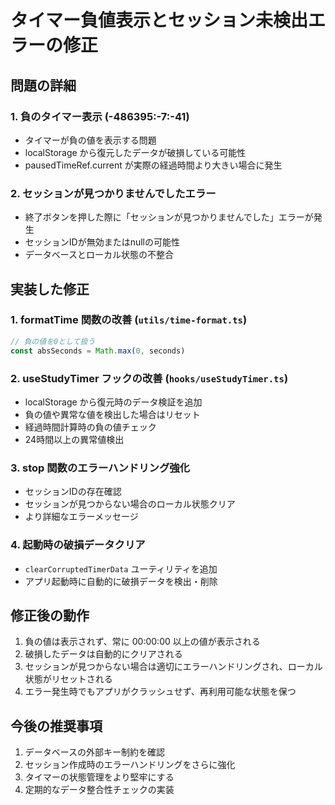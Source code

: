 # タイマー負値表示とセッション未検出エラーの修正

## 問題の詳細

### 1. 負のタイマー表示 (-486395:-7:-41)
- タイマーが負の値を表示する問題
- localStorage から復元したデータが破損している可能性
- pausedTimeRef.current が実際の経過時間より大きい場合に発生

### 2. セッションが見つかりませんでしたエラー
- 終了ボタンを押した際に「セッションが見つかりませんでした」エラーが発生
- セッションIDが無効またはnullの可能性
- データベースとローカル状態の不整合

## 実装した修正

### 1. formatTime 関数の改善 (`utils/time-format.ts`)
```typescript
// 負の値を0として扱う
const absSeconds = Math.max(0, seconds)
```

### 2. useStudyTimer フックの改善 (`hooks/useStudyTimer.ts`)
- localStorage から復元時のデータ検証を追加
- 負の値や異常な値を検出した場合はリセット
- 経過時間計算時の負の値チェック
- 24時間以上の異常値検出

### 3. stop 関数のエラーハンドリング強化
- セッションIDの存在確認
- セッションが見つからない場合のローカル状態クリア
- より詳細なエラーメッセージ

### 4. 起動時の破損データクリア
- `clearCorruptedTimerData` ユーティリティを追加
- アプリ起動時に自動的に破損データを検出・削除

## 修正後の動作

1. 負の値は表示されず、常に 00:00:00 以上の値が表示される
2. 破損したデータは自動的にクリアされる
3. セッションが見つからない場合は適切にエラーハンドリングされ、ローカル状態がリセットされる
4. エラー発生時でもアプリがクラッシュせず、再利用可能な状態を保つ

## 今後の推奨事項

1. データベースの外部キー制約を確認
2. セッション作成時のエラーハンドリングをさらに強化
3. タイマーの状態管理をより堅牢にする
4. 定期的なデータ整合性チェックの実装